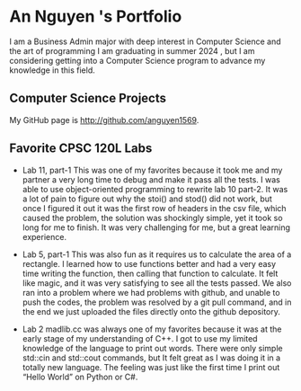 
# An Nguyen 's Portfolio

I am a Business Admin major with deep interest in Computer Science and the art of programming
I am graduating in summer 2024 , but I am considering getting into a Computer Science program to advance my knowledge in this field. 

## Computer Science Projects

My GitHub page is http://github.com/anguyen1569.

## Favorite CPSC 120L Labs

* Lab 11, part-1 
This was one of my favorites because it took me and my partner a very long time to debug and make it pass all the tests.  I was able to use object-oriented programming to rewrite lab 10 part-2. It was a lot of pain to figure out why the stoi() and stod() did not work, but once I figured it out it was the first row of headers in the csv file, which caused the problem, the solution was shockingly simple, yet it took so long for me to finish.  It was very challenging for me, but a great learning experience.


* Lab 5, part-1 
This was also fun as it requires us to calculate the area of a rectangle. I learned how to use functions better and had a very easy time writing the function, then calling that function to calculate. It felt like magic, and it was very satisfying to see all the tests passed. We also ran into a problem where we had problems with github, and unable to push the codes, the problem was resolved by a git pull command, and in the end we just uploaded the files directly onto the github depository.


* Lab 2
madlib.cc was always one of my favorites because it was at the early stage of my understanding of C++. I got to use my limited knowledge of the language to print out words. There were only simple std::cin and std::cout commands, but It felt great as I was doing it in a totally new language. The feeling was just like the first time I print out “Hello World” on Python or C#.
